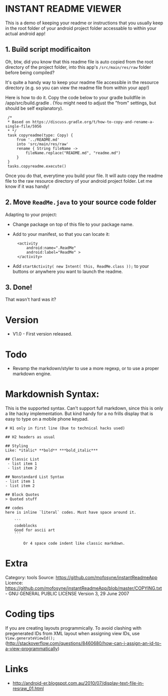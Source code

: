 # INSTANT README VIEWER

This is a demo of keeping your readme or instructions that you usually keep in the root folder of your android project folder accessable to within your actual android app!

## 1. Build script modificaiton

Oh, btw, did you know that this readme file is auto copied from the root directory of the project folder, into this app's `/src/main/res/raw` folder before being compiled?

It's quite a handy way to keep your readme file accessible in the resource directory (e.g. so you can view the readme file from within your app!)

Here is how to do it. Copy the code below to your gradle buildfile in /app/src/build.gradle . (You might need to adjust the "from" settings, but should be self explanatory).

     /*
     * Based on https://discuss.gradle.org/t/how-to-copy-and-rename-a-single-file/5956
     * */
     task copyreadme(type: Copy) {
         from '../README.md'
         into 'src/main/res/raw'
         rename { String fileName ->
             fileName.replace("README.md", "readme.md")
         }
     }
     tasks.copyreadme.execute()

Once you do that, everytime you build your file. It will auto copy the readme file to the raw resource directory of your android project folder. Let me know if it was handy!

## 2. Move `ReadMe.java` to your source code folder

Adapting to your project:

- Change package on top of this file to your package name.

- Add to your manifest, so that you can locate it:

        <activity
            android:name=".ReadMe"
            android:label="ReadMe" >
        </activity>

- Add `startActivity( new Intent( this, ReadMe.class ));` to your buttons or anywhere you want to launch the readme.


## 3. Done!

That wasn't hard was it?


# Version

- V1.0 - First version released.


# Todo

- Revamp the markdown/styler to use a more regexp, or to use a proper markdown engine.


# Markdownish Syntax:

This is the supported syntax. Can't support full markdown, since this is only a lite hacky implementation. But kind handy for a no frills display that is easy to type on a mobile phone keypad.

```
# H1 only in first line (Due to technical hacks used)

## H2 headers as usual

## Styling
Like: *italic* **bold** ***bold_italic***

## Classic List
 - list item 1
 - list item 2

## Nonstandard List Syntax
- list item 1
- list item 2

## Block Quotes
> Quoted stuff

## codes
here is inline `literal` codes. Must have space around it.

    ```
    codeblocks
    Good for ascii art
    ```

        Or 4 space code indent like classic markdown.
```

# Extra

Category: tools
Source: https://github.com/mofosyne/instantReadmeApp
Licence: https://github.com/mofosyne/instantReadmeApp/blob/master/COPYING.txt - GNU GENERAL PUBLIC LICENSE Version 3, 29 June 2007


# Coding tips

If you are creating layouts programmically. To avoid clashing with pregenerated IDs from XML layout when assigning view IDs, use `View.generateViewId();` (http://stackoverflow.com/questions/8460680/how-can-i-assign-an-id-to-a-view-programmatically)


# Links

* http://android-er.blogspot.com.au/2010/07/display-text-file-in-resraw_01.html
